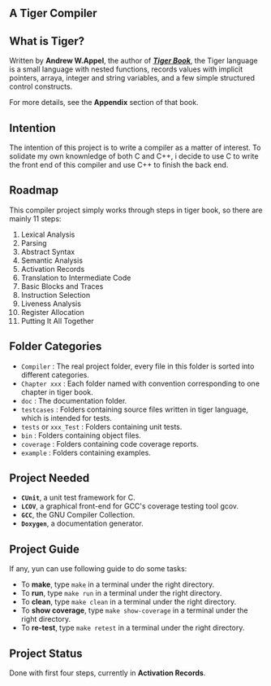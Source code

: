 A Tiger Compiler
----------------


## What is Tiger?
Written by **Andrew W.Appel**, the author of [***Tiger Book***][tiger-book], the Tiger language is a small language with nested functions, records values with implicit pointers, arraya, integer and string variables, and a few simple structured control constructs.

For more details, see the **Appendix** section of that book.


## Intention
The intention of this project is to write a compiler as a matter of interest. To solidate my own knownledge of both C and C++, i decide to use C to write the front end of this compiler and use C++ to finish the back end.

## Roadmap
This compiler project simply works through steps in tiger book, so there are mainly 11 steps:

1.	Lexical Analysis
2.	Parsing
3.	Abstract Syntax
4.	Semantic Analysis
5.	Activation Records
6.	Translation to Intermediate Code
7.	Basic Blocks and Traces
8.	Instruction Selection
9.	Liveness Analysis
10.	Register Allocation
11.	Putting It All Together


## Folder Categories
*	`Compiler` : The real project folder, every file in this folder is sorted into different categories.
*	`Chapter xxx` : Each folder named with convention corresponding to one chapter in tiger book.
*	`doc` : The documentation folder.
*	`testcases` : Folders containing source files written in tiger language, which is intended for tests.
*	`tests` or `xxx_Test` : Folders containing unit tests.
*	`bin` : Folders containing object files.
*	`coverage` : Folders containing code coverage reports.
*	`example` : Folders containing examples.


## Project Needed
*	**`CUnit`**, a unit test framework for C.
*	**`LCOV`**,  a graphical front-end for GCC's coverage testing tool gcov.
*	**`GCC`**, the GNU Compiler Collection.
*	**`Doxygen`**, a documentation generator.


## Project Guide
If any, yun can use following guide to do some tasks:

*	To **make**, type `make` in a terminal under the right directory.
*	To **run**, type `make run` in a terminal under the right directory.
*	To **clean**, type `make clean` in a terminal under the right directory.
*	To **show coverage**, type `make show-coverage` in a terminal under the right directory.
*	To **re-test**, type `make retest` in a terminal under the right directory.

## Project Status
 Done with first four steps, currently in **Activation Records**.


[tiger-book]:	http://www.amazon.com/Modern-Compiler-Implementation-Basic-Techniques/dp/0521583896
